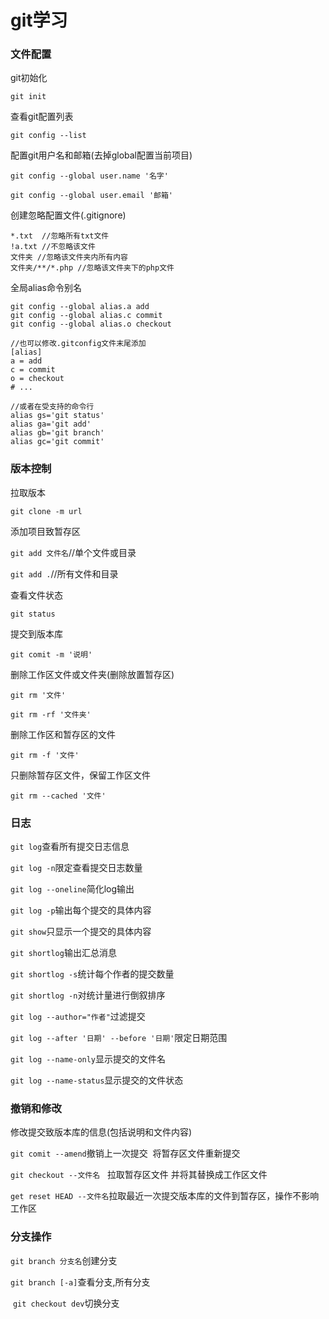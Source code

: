 # git学习

### 文件配置

git初始化

`git init`

查看git配置列表

`git config --list`

配置git用户名和邮箱(去掉global配置当前项目)

`git config --global user.name '名字'`

`git config --global user.email '邮箱'`

创建忽略配置文件(.gitignore)

```textile
*.txt  //忽略所有txt文件
!a.txt //不忽略该文件
文件夹 //忽略该文件夹内所有内容
文件夹/**/*.php //忽略该文件夹下的php文件
```

全局alias命令别名

```textile
git config --global alias.a add
git config --global alias.c commit
git config --global alias.o checkout

//也可以修改.gitconfig文件末尾添加
[alias]
a = add
c = commit
o = checkout
# ...

//或者在受支持的命令行
alias gs='git status'
alias ga='git add'
alias gb='git branch'
alias gc='git commit'
```





### 版本控制

拉取版本

`git clone -m url`

添加项目致暂存区

`git add 文件名`//单个文件或目录

`git add .`//所有文件和目录

查看文件状态

`git status`

提交到版本库

`git comit -m '说明'`

删除工作区文件或文件夹(删除放置暂存区)

`git rm '文件'`

`git rm -rf '文件夹'`

删除工作区和暂存区的文件

`git rm -f '文件'`

只删除暂存区文件，保留工作区文件

`git rm --cached '文件'`

### 日志

`git log`查看所有提交日志信息

`git log -n`限定查看提交日志数量

`git log --oneline`简化log输出

`git log -p`输出每个提交的具体内容

`git show`只显示一个提交的具体内容

`git shortlog`输出汇总消息

`git shortlog -s`统计每个作者的提交数量

`git shortlog -n`对统计量进行倒叙排序

`git log --author="作者"`过滤提交

`git log --after '日期' --before '日期'`限定日期范围

`git log --name-only`显示提交的文件名

`git log --name-status`显示提交的文件状态



### 撤销和修改

修改提交致版本库的信息(包括说明和文件内容)

`git comit --amend`撤销上一次提交  将暂存区文件重新提交

`git checkout --文件名`   拉取暂存区文件 并将其替换成工作区文件

`get reset HEAD --文件名`拉取最近一次提交版本库的文件到暂存区，操作不影响工作区



### 分支操作

`git branch 分支名`创建分支

`git branch [-a]`查看分支,所有分支

 `git checkout dev`切换分支